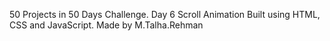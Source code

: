 50 Projects in 50 Days Challenge.
Day 6
Scroll Animation Built using HTML, CSS and JavaScript.
Made by M.Talha.Rehman